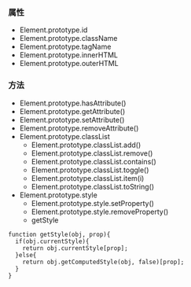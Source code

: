 ### 属性
* Element.prototype.id
* Element.prototype.className
* Element.prototype.tagName
* Element.prototype.innerHTML
* Element.prototype.outerHTML

### 方法
* Element.prototype.hasAttribute()
* Element.prototype.getAttribute()
* Element.prototype.setAttribute()
* Element.prototype.removeAttribute()
* Element.prototype.classList
    * Element.prototype.classList.add()
    * Element.prototype.classList.remove()
    * Element.prototype.classList.contains()
    * Element.prototype.classList.toggle()
    * Element.prototype.classList.item(i)
    * Element.prototype.classList.toString()
* Element.prototype.style
    * Element.prototype.style.setProperty()
    * Element.prototype.style.removeProperty()
    * getStyle
```
function getStyle(obj, prop){
  if(obj.currentStyle){
    return obj.currentStyle[prop];
  }else{
    return obj.getComputedStyle(obj, false)[prop];
  }
}
```
